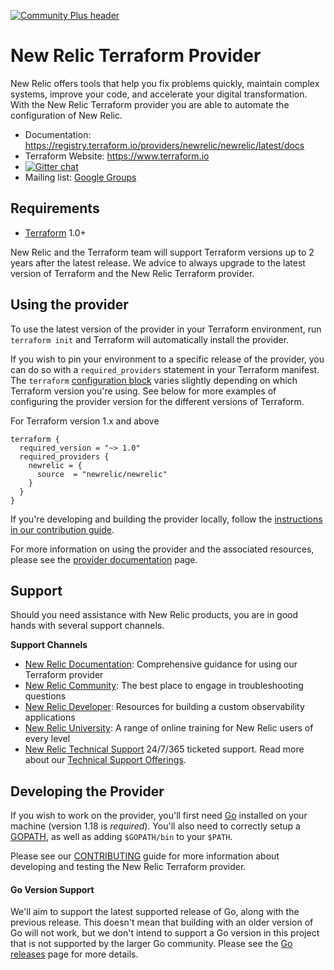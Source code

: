 [![Community Plus header](https://github.com/newrelic/opensource-website/raw/master/src/images/categories/Community_Plus.png)](https://opensource.newrelic.com/oss-category/#community-plus)

# New Relic Terraform Provider

New Relic offers tools that help you fix problems quickly, maintain complex systems, improve your code, and accelerate your digital transformation. With the New Relic Terraform provider you are able to automate the configuration of New Relic.

- Documentation: <https://registry.terraform.io/providers/newrelic/newrelic/latest/docs>
- Terraform Website: <https://www.terraform.io>
- [![Gitter chat](https://badges.gitter.im/hashicorp-terraform/Lobby.png)](https://gitter.im/hashicorp-terraform/Lobby)
- Mailing list: [Google Groups](http://groups.google.com/group/terraform-tool)

## Requirements

- [Terraform](https://www.terraform.io/downloads.html) 1.0+

New Relic and the Terraform team will support Terraform versions up to 2 years after the latest release. We advice to always upgrade to the latest version of Terraform and the New Relic Terraform provider.

## Using the provider

To use the latest version of the provider in your Terraform environment, run `terraform init` and Terraform will automatically install the provider.

If you wish to pin your environment to a specific release of the provider, you can do so with a `required_providers` statement in your Terraform manifest. The `terraform` [configuration block](https://www.terraform.io/docs/configuration/provider-requirements.html) varies slightly depending on which Terraform version you're using. See below for more examples of configuring the provider version for the different versions of Terraform.

For Terraform version 1.x and above

```hcl
terraform {
  required_version = "~> 1.0"
  required_providers {
    newrelic = {
      source  = "newrelic/newrelic"
    }
  }
}
```

If you're developing and building the provider locally, follow the [instructions in our contribution guide](https://github.com/newrelic/terraform-provider-newrelic/blob/main/CONTRIBUTING.md#development-process).

For more information on using the provider and the associated resources, please see the [provider documentation][provider_docs] page.

## Support

Should you need assistance with New Relic products, you are in good hands with several support channels.

**Support Channels**

- [New Relic Documentation](https://registry.terraform.io/providers/newrelic/newrelic/latest/docs): Comprehensive guidance for using our Terraform provider
- [New Relic Community](https://discuss.newrelic.com/tag/terraform): The best place to engage in troubleshooting questions
- [New Relic Developer](https://developer.newrelic.com/): Resources for building a custom observability applications
- [New Relic University](https://learn.newrelic.com/): A range of online training for New Relic users of every level
- [New Relic Technical Support](https://support.newrelic.com/) 24/7/365 ticketed support. Read more about our [Technical Support Offerings](https://docs.newrelic.com/docs/licenses/license-information/general-usage-licenses/global-technical-support-offerings).

## Developing the Provider

If you wish to work on the provider, you'll first need [Go](http://www.golang.org) installed on your
machine (version 1.18 is _required_). You'll also need to correctly setup a
[GOPATH](http://golang.org/doc/code.html#GOPATH), as well as adding `$GOPATH/bin` to your `$PATH`.

Please see our [CONTRIBUTING][contributing] guide for more information about developing and testing the New Relic Terraform provider.

#### Go Version Support

We'll aim to support the latest supported release of Go, along with the
previous release. This doesn't mean that building with an older version of Go
will not work, but we don't intend to support a Go version in this project that
is not supported by the larger Go community. Please see the [Go releases][go_releases] page for more details.

[provider_docs]: https://www.terraform.io/docs/providers/newrelic/index.html
[contributing]: https://github.com/newrelic/terraform-provider-newrelic/blob/main/CONTRIBUTING.md
[go_releases]: https://github.com/golang/go/wiki/Go-Release-Cycle
